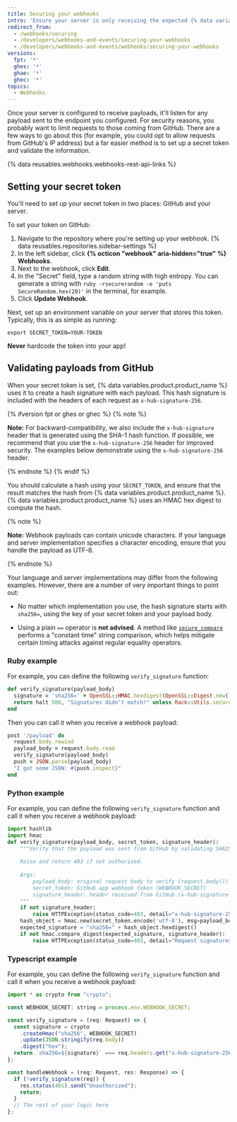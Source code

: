 ```yaml
---
title: Securing your webhooks
intro: 'Ensure your server is only receiving the expected {% data variables.product.prodname_dotcom %} requests for security reasons.'
redirect_from:
  - /webhooks/securing
  - /developers/webhooks-and-events/securing-your-webhooks
  - /developers/webhooks-and-events/webhooks/securing-your-webhooks
versions:
  fpt: '*'
  ghes: '*'
  ghae: '*'
  ghec: '*'
topics:
  - Webhooks
---
```

Once your server is configured to receive payloads, it'll listen for any payload sent to the endpoint you configured. For security reasons, you probably want to limit requests to those coming from GitHub. There are a few ways to go about this (for example, you could opt to allow requests from GitHub's IP address) but a far easier method is to set up a secret token and validate the information.

{% data reusables.webhooks.webhooks-rest-api-links %}

## Setting your secret token

You'll need to set up your secret token in two places: GitHub and your server.

To set your token on GitHub:

1. Navigate to the repository where you're setting up your webhook.
{% data reusables.repositories.sidebar-settings %}
1. In the left sidebar, click **{% octicon "webhook" aria-hidden="true" %} Webhooks**.
1. Next to the webhook, click **Edit**.
1. In the "Secret" field, type a random string with high entropy. You can generate a string with `ruby -rsecurerandom -e 'puts SecureRandom.hex(20)'` in the terminal, for example.
1. Click **Update Webhook**.

Next, set up an environment variable on your server that stores this token. Typically, this is as simple as running:

```shell
export SECRET_TOKEN=YOUR-TOKEN
```

**Never** hardcode the token into your app!

## Validating payloads from GitHub

When your secret token is set, {% data variables.product.product_name %} uses it to create a hash signature with each payload. This hash signature is included with the headers of each request as `x-hub-signature-256`.

{% ifversion fpt or ghes or ghec %}
{% note %}

**Note:** For backward-compatibility, we also include the `x-hub-signature` header that is generated using the SHA-1 hash function. If possible, we recommend that you use the `x-hub-signature-256` header for improved security. The examples below demonstrate using the `x-hub-signature-256` header.

{% endnote %}
{% endif %}

You should calculate a hash using your `SECRET_TOKEN`, and ensure that the result matches the hash from {% data variables.product.product_name %}. {% data variables.product.product_name %} uses an HMAC hex digest to compute the hash.

{% note %}

**Note:** Webhook payloads can contain unicode characters. If your language and server implementation specifies a character encoding, ensure that you handle the payload as UTF-8.

{% endnote %}

Your language and server implementations may differ from the following examples. However, there are a number of very important things to point out:

- No matter which implementation you use, the hash signature starts with `sha256=`, using the key of your secret token and your payload body.

- Using a plain `==` operator is **not advised**. A method like [`secure_compare`][secure_compare] performs a "constant time" string comparison, which helps mitigate certain timing attacks against regular equality operators.

### Ruby example

For example, you can define the following `verify_signature` function:

``` ruby
def verify_signature(payload_body)
  signature = 'sha256=' + OpenSSL::HMAC.hexdigest(OpenSSL::Digest.new('sha256'), ENV['SECRET_TOKEN'], payload_body)
  return halt 500, "Signatures didn't match!" unless Rack::Utils.secure_compare(signature, request.env['HTTP_X_HUB_SIGNATURE_256'])
end
```

Then you can call it when you receive a webhook payload:

``` ruby
post '/payload' do
  request.body.rewind
  payload_body = request.body.read
  verify_signature(payload_body)
  push = JSON.parse(payload_body)
  "I got some JSON: #{push.inspect}"
end
```

### Python example

For example, you can define the following `verify_signature` function and call it when you receive a webhook payload:

```python
import hashlib
import hmac
def verify_signature(payload_body, secret_token, signature_header):
    """Verify that the payload was sent from GitHub by validating SHA256.
    
    Raise and return 403 if not authorized.
    
    Args:
        payload_body: original request body to verify (request.body())
        secret_token: GitHub app webhook token (WEBHOOK_SECRET)
        signature_header: header received from GitHub (x-hub-signature-256)
    """
    if not signature_header:
        raise HTTPException(status_code=403, detail="x-hub-signature-256 header is missing!")
    hash_object = hmac.new(secret_token.encode('utf-8'), msg=payload_body, digestmod=hashlib.sha256)
    expected_signature = "sha256=" + hash_object.hexdigest()
    if not hmac.compare_digest(expected_signature, signature_header):
        raise HTTPException(status_code=403, detail="Request signatures didn't match!")
```

### Typescript example

For example, you can define the following `verify_signature` function and call it when you receive a webhook payload:

```javascript copy
import * as crypto from "crypto";

const WEBHOOK_SECRET: string = process.env.WEBHOOK_SECRET;

const verify_signature = (req: Request) => {
  const signature = crypto
    .createHmac("sha256", WEBHOOK_SECRET)
    .update(JSON.stringify(req.body))
    .digest("hex");
  return `sha256=${signature}` === req.headers.get("x-hub-signature-256");
};

const handleWebhook = (req: Request, res: Response) => {
  if (!verify_signature(req)) {
    res.status(401).send("Unauthorized");
    return;
  }
  // The rest of your logic here
};
```

[secure_compare]: https://rubydoc.info/github/rack/rack/main/Rack/Utils:secure_compare
